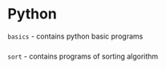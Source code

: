 # Python
``` basics ``` - contains python basic programs
###
``` sort ``` - contains programs of sorting algorithm 
###